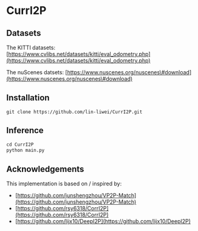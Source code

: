 # CurrI2P

## **Datasets**

The KITTI datasets: [https://www.cvlibs.net/datasets/kitti/eval_odometry.php](https://www.cvlibs.net/datasets/kitti/eval_odometry.php)

The nuScenes datsets: [https://www.nuscenes.org/nuscenes\#download](https://www.nuscenes.org/nuscenes\#download)

## Installation

```
git clone https://github.com/lin-liwei/CurrI2P.git
```

## Inference

```python
cd CurrI2P
python main.py
```

## Acknowledgements

This implementation is based on / inspired by:

- [https://github.com/junshengzhou/VP2P-Match](https://github.com/junshengzhou/VP2P-Match)
- [https://github.com/rsy6318/CorrI2P](https://github.com/rsy6318/CorrI2P)
- [https://github.com/lijx10/DeepI2P](https://github.com/lijx10/DeepI2P)
